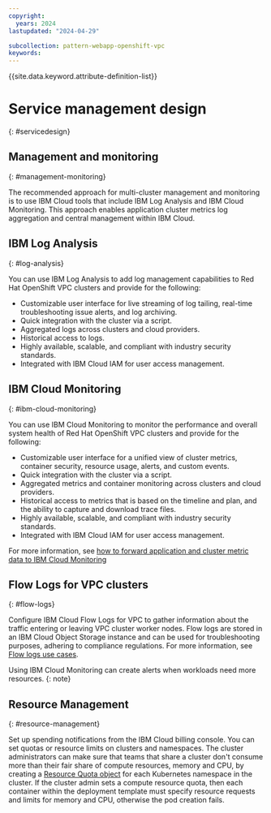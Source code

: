 ```yaml
---
copyright:
  years: 2024
lastupdated: "2024-04-29"

subcollection: pattern-webapp-openshift-vpc
keywords:
---
```

{{site.data.keyword.attribute-definition-list}}

# Service management design
{: #servicedesign}

## Management and monitoring
{: #management-monitoring}

The recommended approach for multi-cluster management and monitoring is to use IBM Cloud tools that include IBM Log Analysis and IBM Cloud Monitoring. This approach enables application cluster metrics log aggregation and central management within IBM Cloud.

## IBM Log Analysis
{: #log-analysis}

You can use IBM Log Analysis to add log management capabilities to Red Hat OpenShift VPC clusters and provide for the following:

- Customizable user interface for live streaming of log tailing, real-time troubleshooting issue alerts, and log archiving.
- Quick integration with the cluster via a script.
- Aggregated logs across clusters and cloud providers.
- Historical access to logs.
- Highly available, scalable, and compliant with industry security standards.
- Integrated with IBM Cloud IAM for user access management.

## IBM Cloud Monitoring
{: #ibm-cloud-monitoring}

You can use IBM Cloud Monitoring to monitor the performance and overall system health of Red Hat OpenShift VPC clusters and provide for the following:

- Customizable user interface for a unified view of cluster metrics, container security, resource usage, alerts, and custom events.
- Quick integration with the cluster via a script.
- Aggregated metrics and container monitoring across clusters and cloud providers.
- Historical access to metrics that is based on the timeline and plan, and the ability to capture and download trace files.
- Highly available, scalable, and compliant with industry security standards.
- Integrated with IBM Cloud IAM for user access management.

For more information, see [how to forward application and cluster metric data to IBM Cloud Monitoring](/docs/openshift?topic=openshift-health-monitor\#openshift_monitoring)

## Flow Logs for VPC clusters
{: #flow-logs}

Configure IBM Cloud Flow Logs for VPC to gather information about the traffic entering or leaving VPC cluster worker nodes. Flow logs are stored in an IBM Cloud Object Storage instance and can be used for troubleshooting purposes, adhering to compliance regulations. For more information, see [Flow logs use cases](/docs/vpc?topic=vpc-flow-logs&interface=ui#flow-logs-use-cases).

Using IBM Cloud Monitoring can create alerts when workloads need more resources.
{: note}

## Resource Management
{: #resource-management}

Set up spending notifications from the IBM Cloud billing console. You can set quotas or resource limits on clusters and namespaces. The cluster administrators can make sure that teams that share a cluster don't consume more than their fair share of compute resources, memory and CPU, by creating a [Resource Quota object](https://kubernetes.io/docs/concepts/policy/resource-quotas/) for each Kubernetes namespace in the cluster. If the cluster admin sets a compute resource quota, then each container within the deployment template must specify resource requests and limits for memory and CPU, otherwise the pod creation fails.
